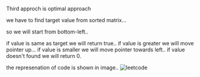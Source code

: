 Third approch is optimal approach

we have to find target value from sorted matrix...

so we will start from bottom-left..

if value is same as target we will return true..
if value is greater we will move pointer up...
if value is smaller we will move pointer towards left..
if value doesn't found we will return 0.

the represenation of code is shown in image..
![leetcode](https://user-images.githubusercontent.com/67246359/180659100-ec6f626c-824d-4bd9-ac52-4aa59bd759ce.png)
